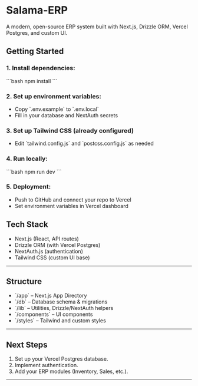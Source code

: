 # Salama-ERP

A modern, open-source ERP system built with Next.js, Drizzle ORM, Vercel Postgres, and custom UI.

## Getting Started

### 1. Install dependencies:
\`\`\`bash
npm install
\`\`\`

### 2. Set up environment variables:
- Copy \`.env.example\` to \`.env.local\`
- Fill in your database and NextAuth secrets

### 3. Set up Tailwind CSS (already configured)
- Edit \`tailwind.config.js\` and \`postcss.config.js\` as needed

### 4. Run locally:
\`\`\`bash
npm run dev
\`\`\`

### 5. Deployment:
- Push to GitHub and connect your repo to Vercel
- Set environment variables in Vercel dashboard

## Tech Stack

- Next.js (React, API routes)
- Drizzle ORM (with Vercel Postgres)
- NextAuth.js (authentication)
- Tailwind CSS (custom UI base)

---

## Structure

- \`/app\` – Next.js App Directory
- \`/db\` – Database schema & migrations
- \`/lib\` – Utilities, Drizzle/NextAuth helpers
- \`/components\` – UI components
- \`/styles\` – Tailwind and custom styles

---

## Next Steps

1. Set up your Vercel Postgres database.
2. Implement authentication.
3. Add your ERP modules (Inventory, Sales, etc.).

---